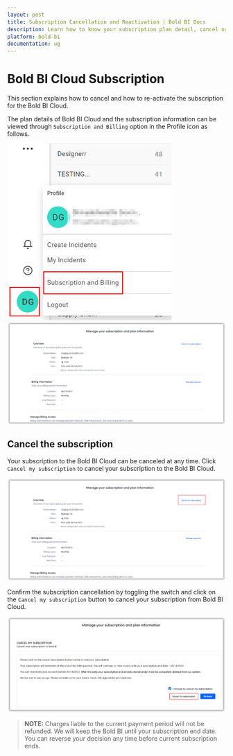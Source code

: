 ```yaml
---
layout: post
title: Subscription Cancellation and Reactivation | Bold BI Docs 
description: Learn how to know your subscription plan detail, cancel or reactivate the subscription for Bold BI Cloud.
platform: bold-bi
documentation: ug
---
```


# Bold BI Cloud Subscription

This section explains how to cancel and how to re-activate the subscription for the Bold BI Cloud.

The plan details of Bold BI Cloud and the subscription information can be viewed through `Subscription and Billing` option in the Profile icon as follows.

![Subscription and Billing](/static/assets/cloud/site-administration/images/subscription-and-billing.png)
![Subscription Page](/static/assets/cloud/site-administration/images/subscription-page.png)

## Cancel the subscription

Your subscription to the Bold BI Cloud can be canceled at any time. Click `Cancel my subscription` to cancel your subscription to the Bold BI Cloud.

![Cancel my subscription](/static/assets/cloud/site-administration/images/cancel-subscription.png)

Confirm the subscription cancellation by toggling the switch and click on the `Cancel my subscription` button to cancel your subscription from Bold BI Cloud.

![Cancel subscription confirmation](/static/assets/cloud/site-administration/images/cancel-subscription-confirmation.png)

> **NOTE:** 
Charges liable to the current payment period will not be refunded. We will keep the Bold BI until your subscription end date.
You can reverse your decision any time before current subscription ends.
